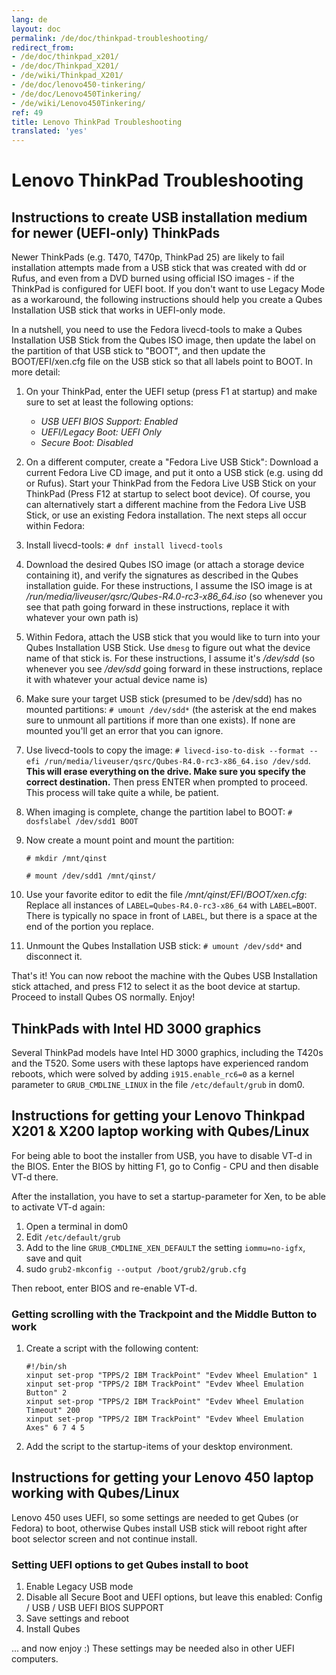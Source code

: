 ```yaml
---
lang: de
layout: doc
permalink: /de/doc/thinkpad-troubleshooting/
redirect_from:
- /de/doc/thinkpad_x201/
- /de/doc/Thinkpad_X201/
- /de/wiki/Thinkpad_X201/
- /de/doc/lenovo450-tinkering/
- /de/doc/Lenovo450Tinkering/
- /de/wiki/Lenovo450Tinkering/
ref: 49
title: Lenovo ThinkPad Troubleshooting
translated: 'yes'
---
```


# Lenovo ThinkPad Troubleshooting #

## Instructions to create USB installation medium for newer (UEFI-only) ThinkPads ##
Newer ThinkPads (e.g. T470, T470p, ThinkPad 25) are likely to fail installation attempts made from a USB stick that was created with dd or Rufus, and even from a DVD burned using official ISO images - if the ThinkPad is configured for UEFI boot. If you don't want to use Legacy Mode as a workaround, the following instructions should help you create a Qubes Installation USB stick that works in UEFI-only mode.

In a nutshell, you need to use the Fedora livecd-tools to make a Qubes Installation USB Stick from the Qubes ISO image, then update the label on the partition of that USB stick to "BOOT", and then update the BOOT/EFI/xen.cfg file on the USB stick so that all labels point to BOOT. In more detail:

1. On your ThinkPad, enter the UEFI setup (press F1 at startup) and make sure to set at least the following options:
   - *USB UEFI BIOS Support: Enabled*
   - *UEFI/Legacy Boot: UEFI Only*
   - *Secure Boot: Disabled*
2. On a different computer, create a "Fedora Live USB Stick": Download a current Fedora Live CD image, and put it onto a USB stick (e.g. using dd or Rufus). Start your ThinkPad from the Fedora Live USB Stick on your ThinkPad (Press F12 at startup to select boot device). Of course, you can alternatively start a different machine from the Fedora Live USB Stick, or use an existing Fedora installation. The next steps all occur within Fedora:
3. Install livecd-tools: `# dnf install livecd-tools`
4. Download the desired Qubes ISO image (or attach a storage device containing it), and verify the signatures as described in the Qubes installation guide. For these instructions, I assume the ISO image is at */run/media/liveuser/qsrc/Qubes-R4.0-rc3-x86_64.iso* (so whenever you see that path going forward in these instructions, replace it with whatever your own path is)
5. Within Fedora, attach the USB stick that you would like to turn into your Qubes Installation USB Stick. Use `dmesg` to figure out what the device name of that stick is. For these instructions, I assume it's */dev/sdd* (so whenever you see */dev/sdd* going forward in these instructions, replace it with whatever your actual device name is)
6. Make sure your target USB stick (presumed to be /dev/sdd) has no mounted partitions: ``# umount /dev/sdd*`` (the asterisk at the end makes sure to unmount all partitions if more than one exists). If none are mounted you'll get an error that you can ignore.
7. Use livecd-tools to copy the image: ``# livecd-iso-to-disk --format --efi /run/media/liveuser/qsrc/Qubes-R4.0-rc3-x86_64.iso /dev/sdd``. **This will erase everything on the drive. Make sure you specify the correct destination.** Then press ENTER when prompted to proceed. This process will take quite a while, be patient.
8. When imaging is complete, change the partition label to BOOT: ``# dosfslabel /dev/sdd1 BOOT``
9. Now create a mount point and mount the partition:

   ``# mkdir /mnt/qinst``

   ``# mount /dev/sdd1 /mnt/qinst/``

10. Use your favorite editor to edit the file */mnt/qinst/EFI/BOOT/xen.cfg*: Replace all instances of ``LABEL=Qubes-R4.0-rc3-x86_64`` with ``LABEL=BOOT``. There is typically no space in front of ``LABEL``, but there is a space at the end of the portion you replace.
11. Unmount the Qubes Installation USB stick: ``# umount /dev/sdd*`` and disconnect it.

That's it! You can now reboot the machine with the Qubes USB Installation stick attached, and press F12 to select it as the boot device at startup. Proceed to install Qubes OS normally. Enjoy!

## ThinkPads with Intel HD 3000 graphics ##

Several ThinkPad models have Intel HD 3000 graphics, including the T420s and the
T520. Some users with these laptops have experienced random reboots, which were
solved by adding `i915.enable_rc6=0` as a kernel parameter to
`GRUB_CMDLINE_LINUX` in the file `/etc/default/grub` in dom0.


## Instructions for getting your Lenovo Thinkpad X201 & X200 laptop working with Qubes/Linux ##

For being able to boot the installer from USB, you have to disable VT-d in the BIOS.
Enter the BIOS by hitting F1, go to Config - CPU and then disable VT-d there.

After the installation, you have to set a startup-parameter for Xen, to be able to activate VT-d again:

1. Open a terminal in dom0
2. Edit `/etc/default/grub`
3. Add to the line `GRUB_CMDLINE_XEN_DEFAULT` the setting `iommu=no-igfx`, save and quit
4. sudo `grub2-mkconfig --output /boot/grub2/grub.cfg`

Then reboot, enter BIOS and re-enable VT-d.

### Getting scrolling with the Trackpoint and the Middle Button to work ###

1. Create a script with the following content:

   ~~~
   #!/bin/sh
   xinput set-prop "TPPS/2 IBM TrackPoint" "Evdev Wheel Emulation" 1
   xinput set-prop "TPPS/2 IBM TrackPoint" "Evdev Wheel Emulation Button" 2
   xinput set-prop "TPPS/2 IBM TrackPoint" "Evdev Wheel Emulation Timeout" 200
   xinput set-prop "TPPS/2 IBM TrackPoint" "Evdev Wheel Emulation Axes" 6 7 4 5
   ~~~

2. Add the script to the startup-items of your desktop environment.


## Instructions for getting your Lenovo 450 laptop working with Qubes/Linux ##

Lenovo 450 uses UEFI, so some settings are needed to get Qubes (or Fedora) to boot, otherwise Qubes install USB stick will reboot right after boot selector screen and not continue install.

### Setting UEFI options to get Qubes install to boot ###

1.  Enable Legacy USB mode
2.  Disable all Secure Boot and UEFI options, but leave this enabled: Config / USB / USB UEFI BIOS SUPPORT
3.  Save settings and reboot
5.  Install Qubes

... and now enjoy :) These settings may be needed also in other UEFI computers.